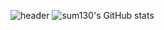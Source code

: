
![header](https://capsule-render.vercel.app/api?text=Welcome_to_sum130&animation=fadeIn&type=waving&customColorList=0,2,3&fontcolor=000000)
![sum130's GitHub stats](https://github-readme-stats.vercel.app/api?username=sum130&show_icons=true&theme=blue_navy)


<!--
**sum130/sum130** is a ✨ _special_ ✨ repository because its `README.md` (this file) appears on your GitHub profile.

Here are some ideas to get you started:
## Hi there 👋
- 🔭 I’m currently working on ...
- 🌱 I’m currently learning ...
- 👯 I’m looking to collaborate on ...
- 🤔 I’m looking for help with ...
- 💬 Ask me about ...
- 📫 How to reach me: ...
- 😄 Pronouns: ...
- ⚡ Fun fact: ...
-->
